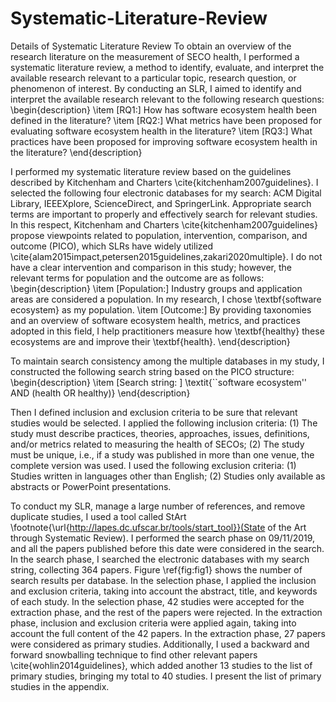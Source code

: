 # Systematic-Literature-Review
Details of Systematic Literature Review
To obtain an overview of the research literature on the measurement of SECO health, I performed a systematic literature review, a method to identify, evaluate, and interpret the available research relevant to a particular topic, research question, or phenomenon of interest. By conducting an SLR, I aimed to identify and interpret the available research relevant to the following research questions:
\begin{description}
\item [RQ1:] How has software ecosystem health been defined in the literature?
\item [RQ2:] What metrics have been proposed for evaluating software ecosystem health in the literature?
\item [RQ3:] What practices have been proposed for improving software ecosystem health in the literature?
\end{description}

I performed my systematic literature review based on the guidelines described by Kitchenham and Charters \cite{kitchenham2007guidelines}. I selected the following four electronic databases for my search: ACM Digital Library, IEEEXplore, ScienceDirect, and SpringerLink. Appropriate search terms are important to properly and effectively search for relevant studies. In this respect, Kitchenham and Charters \cite{kitchenham2007guidelines} propose viewpoints related to population, intervention, comparison, and outcome (PICO), which SLRs have widely utilized \cite{alam2015impact,petersen2015guidelines,zakari2020multiple}. I do not have a clear intervention and comparison in this study; however, the relevant terms for population and the outcome are as follows:
\begin{description}
\item [Population:] Industry groups and application areas are considered a population. In my research, I chose \textbf{software ecosystem} as my population.
\item [Outcome:] By providing taxonomies and an overview of software ecosystem health, metrics, and practices adopted in this field,
I help practitioners measure how \textbf{healthy} these ecosystems are and improve their \textbf{health}.
\end{description}

To maintain search consistency among the multiple databases in my study, I constructed the following search string based on the PICO structure:
\begin{description}
\item [Search string: ] \textit{``software ecosystem'' AND (health OR healthy)}
\end{description}

Then I defined inclusion and exclusion criteria to be sure that relevant studies would be selected. I applied the following inclusion criteria: (1) The study must describe practices, theories, approaches, issues, definitions, and/or metrics related to measuring the health of SECOs; (2) The study must be unique, i.e., if a study was published in more than one venue, the complete version was used. I used the following exclusion criteria: (1) Studies written in languages other than English; (2) Studies only available as abstracts or PowerPoint presentations.

To conduct my SLR, manage a large number of references, and remove duplicate studies, I used a tool called StArt \footnote{\url{http://lapes.dc.ufscar.br/tools/start_tool}}(State of the Art through Systematic Review). I performed the search phase on 09/11/2019, and all the papers published before this date were considered in the search. In the search phase, I searched the electronic databases with my search string, collecting 364 papers. Figure \ref{fig:fig1} shows the number of search results per database. In the selection phase, I applied the inclusion and exclusion criteria, taking into account the abstract, title, and keywords of each study. In the selection phase, 42 studies were accepted for the extraction phase, and the rest of the papers were rejected. In the extraction phase, inclusion and exclusion criteria were applied again, taking into account the full content of the 42 papers. In the extraction phase, 27 papers were considered as primary studies. Additionally, I used a backward and forward snowballing technique to find other relevant papers \cite{wohlin2014guidelines}, which added another 13 studies to the list of primary studies, bringing my total to 40 studies. I present the list of primary studies in the appendix.
